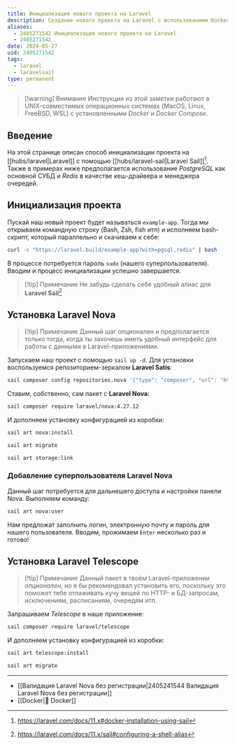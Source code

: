 ```yaml
---
title: Инициализация нового проекта на Laravel
description: Создание нового проекта на Laravel с использованием Docker-based платформы Laravel Sail
aliases:
  - 2405271542 Инициализация нового проекта на Laravel
  - 2405271542
date: 2024-05-27
uid: 2405271542
tags:
  - laravel
  - laravelsail
type: permanent
---
```


> [!warning] Внимание
> Инструкции из этой заметки работают в UNIX-совместимых операционных системах (MacOS, Linux, FreeBSD, WSL) с установленными *Docker* и *Docker Compose*.

## Введение

На этой странице описан способ инициализации проекта на [[hubs/laravel|Laravel]] с помощью [[hubs/laravel-sail|Laravel Sail]][^larainst]. Также в примерах ниже предполагается использование *PostgreSQL* как основной СУБД и *Redis* в качестве кеш-драйвера и менеджера очередей.

## Инициализация проекта

Пускай наш новый проект будет называться `example-app`. Тогда мы открываем командную строку (Bash, Zsh, fish итп) и исполняем bash-скрипт, который параллельно и скачиваем к себе:

```bash
curl -s "https://laravel.build/example-app?with=pgsql,redis" | bash
```

В процессе потребуется пароль `sudo` (нашего суперпользователя). Вводим и процесс инициализации успешно завершается.

> [!tip] Примечание
> Не забудь сделать себе удобный алиас для **Laravel Sail**[^sailalias]

## Установка Laravel Nova

> [!tip] Примечание
> Данный шаг опционален и предполагается только тогда, когда ты захочешь иметь удобный интерфейс для работы с данными в Laravel-приложениями.

Запускаем наш проект с помощью `sail up -d`. Для установки воспользуемся репозиторием-зеркалом **Laravel Satis**:

```bash
sail composer config repositories.nova '{"type": "composer", "url": "https://laravelsatis.com"}' --file composer.json
```

Ставим, собственно, сам пакет с **Laravel Nova**:

```bash
sail composer require laravel/nova:4.27.12
```

И дополняем установку конфигурацией из коробки:

```bash
sail art nova:install
```

```bash
sail art migrate
```

```bash
sail art storage:link
```

### Добавление суперпользователя Laravel Nova

Данный шаг потребуется для дальнешего доступа и настройки панели Nova. Выполняем команду:

```bash
sail art nova:user
```

Нам предложат заполнить логин, электронную почту и пароль для нашего пользователя. Вводим, прожимаем `Enter` несколько раз и готово!

## Установка Laravel Telescope

> [!tip] Примечание
> Данный пакет в твоём Laravel-приложении *опционален*, но я бы рекомендовал установить его, поскольку это поможет тебе отлаживать кучу вещей по HTTP- и БД-запросам, исключениям, расписаниям, очередям итп.

Запрашиваем *Telescope* в наше приложение:

```bash
sail composer require laravel/telescope
```

И дополняем установку конфигурацией из коробки:

```bash
sail art telescope:install
```

```bash
sail art migrate
```

---

- [[Валидация Laravel Nova без регистрации|2405241544 Валидация Laravel Nova без регистрации]]
- [[Docker|🐳 Docker]]

[^larainst]: https://laravel.com/docs/11.x#docker-installation-using-sail
[^sailalias]: https://laravel.com/docs/11.x/sail#configuring-a-shell-alias